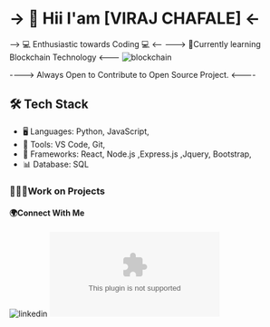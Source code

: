 # -> 🙏 Hii I'am [VIRAJ CHAFALE] <-
--> 💻  Enthusiastic towards Coding  💻 <--
---> 📖Currently learning Blockchain Technology <---
![blockchain](https://github.com/user-attachments/assets/b0be3e52-6b64-464b-8753-64d9f94f0b04)

----> Always Open to Contribute to Open Source Project. <----

## 🛠 Tech Stack

- 🖥️ Languages: Python, JavaScript,  
- 🔧 Tools: VS Code, Git,  
- 🚀 Frameworks: React, Node.js ,Express.js ,Jquery, Bootstrap,
- 📊 Database: SQL


### 👨🏻‍💻Work on Projects


#### 🌍Connect With Me 

![linkedin]((https://www.linkedin.com/in/viraj-chafale-198529312/))
![Gmail](virajchafle0007@gmail.com)
